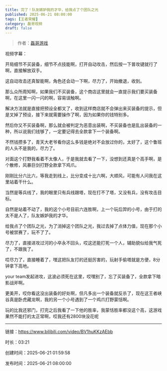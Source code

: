```yaml
---
title: 完了！队友嫉妒我的才华，给我点了个团队之光
published: 2025-06-21 08:00:00
tags: [王者荣耀]
category: 磊哥视频
draft: false
---
```



> 作者：[磊哥游戏](https://space.bilibili.com/268941858)

视频字幕：

开局细节不买装备，细节不点技能啊，打开自动攻击，然后按一下普攻键就行了啊，直接解放双手。

这自动攻击还真智能啊，角色还会动一下啊，尽力了，开始撤退，收到。

那么众所周知啊，如果我们不买装备，这个商店这里就会一直提示我们要买装备啊，在这里一闪一闪的啊，容易误触啊。

解决方法就是直接把预设全都叉了，收到这样商店就不会弹出来买装备的提示，但是叉掉了预设，接下来就需要操作了啊，因为如果你的钱特别多。

然后你又不买装备啊，那么就会被判定为恶意出装啊，不买装备也是乱出装备的一种，所以说我们钱够了，一定要记得去全款拿下一个装备啊。

不然钱攒多了，青天大老爷看你这么多钱是绝对不会放过你的，太好了，这个鲁班的人头不是我的，尽力了。

对面这个打野我看着不太像人，于是我就去看了一下，没想到还真是个高手啊，是个散修，风暴巨剑打野全款拿下鸡爪。

刚刚比分六比六，等我走到线上，比分变成十比六啊，大顺风，可能有人问我在这里站着干什么。

当然是等兵线了，我的眼里只有兵线跟塔，现在打不了塔，又没有兵，没有攻击目标。

自然是站着不动了，我的这个小号目前六连胜啊，上一个玩后羿的小号，由于打的太不是人了，队友嫉妒我的才华。

给我点了个团队之光，为了消掉这个团队之光，我过去掉了点体力值，现在那个小号被禁赛了，玩不了了。

尽力了，直接进攻过河的小卒永不回头，哎这还能打死一个人，辅助貌似给我气死了，不跟我了。

哎尽力了，直接睡着了，嘿这把队友打的还挺厉害的，玩射手偷塔就是方便，8分钟拿下高地。

your team发起进攻，这波必须死在这里，哎嘿别了，忘了买装备了，全款拿下暗影战斧啊。

更美开，哎你看这没出装备的好处啊，但凡多出一个装备就反杀了，现在这王者峡谷真是卧虎藏龙啊，我的另一个小号遇到了一个鸡爪打野蒙恬啊。

玩的比我还邪门，打完之后我看了一下他的胜率，我蒙恬胜率都没这个高，这游戏果然不能打的太正常啊，哎我还有2800块没花呢

---

链接：https://www.bilibili.com/video/BV1huKKzAEbb

时长：03:21

创建时间：2025-06-21 01:59:58

发布时间：2025-06-21 08:00:00
